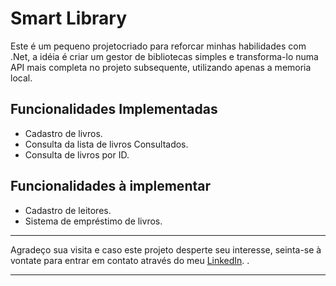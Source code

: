 # Smart Library

Este é um pequeno projetocriado para reforcar minhas habilidades com .Net, a idéia é criar um gestor de bibliotecas simples e transforma-lo numa API mais completa no projeto subsequente, utilizando apenas a memoria local.

## Funcionalidades Implementadas

- Cadastro de livros.
- Consulta da lista de livros Consultados.
- Consulta de livros por ID.

## Funcionalidades à implementar
- Cadastro de leitores.
- Sistema de empréstimo de livros.


---

Agradeço sua visita e caso este projeto desperte seu interesse, seinta-se à vontate para entrar em contato através do meu [LinkedIn](https://www.linkedin.com). .

---

